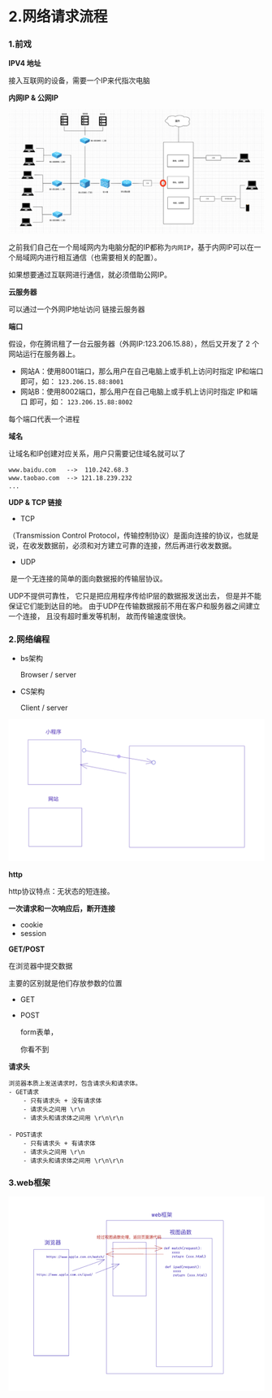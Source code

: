 # 2.网络请求流程

### 1.前戏

**IPV4 地址**

接入互联网的设备，需要一个IP来代指次电脑

**内网IP & 公网IP**

![image-20220902184650751](assets/image-20220902184650751.png)

之前我们自己在一个局域网内为电脑分配的IP都称为`内网IP`，基于内网IP可以在一个局域网内进行相互通信（也需要相关的配置）。

如果想要通过互联网进行通信，就必须借助公网IP。



**云服务器**

可以通过一个外网IP地址访问 链接云服务器



**端口**

假设，你在腾讯租了一台云服务器（外网IP:123.206.15.88），然后又开发了 2 个网站运行在服务器上。

- 网站A：使用8001端口，那么用户在自己电脑上或手机上访问时指定 IP和端口 即可，如： `123.206.15.88:8001` 
- 网站B：使用8002端口，那么用户在自己电脑上或手机上访问时指定 IP和端口 即可，如： `123.206.15.88:8002` 

每个端口代表一个进程



**域名**

让域名和IP创建对应关系，用户只需要记住域名就可以了

```
www.baidu.com   -->  110.242.68.3
www.taobao.com  --> 121.18.239.232
...
```




**UDP & TCP 链接**



- TCP

（Transmission Control Protocol，传输控制协议）是面向连接的协议，也就是说，在收发数据前，必须和对方建立可靠的连接，然后再进行收发数据。

- UDP

​	是⼀个⽆连接的简单的⾯向数据报的传输层协议。

UDP不提供可靠性， 它只是把应⽤程序传给IP层的数据报发送出去， 但是并不能保证它们能到达⽬的地。 由于UDP在传输数据报前不⽤在客户和服务器之间建⽴⼀个连接， 且没有超时重发等机制， 故⽽传输速度很快。



### 2.网络编程

- bs架构

    Browser / server

- CS架构

    Client / server

![image-20220902202535108](assets/image-20220902202535108.png)

**http**

http协议特点：无状态的短连接。



**一次请求和一次响应后，断开连接**

- cookie
- session



**GET/POST**

在浏览器中提交数据

主要的区别就是他们存放参数的位置

- GET


- POST

    form表单，

    你看不到



**请求头**

```
浏览器本质上发送请求时，包含请求头和请求体。
- GET请求
	- 只有请求头 + 没有请求体
	- 请求头之间用 \r\n
	- 请求头和请求体之间用 \r\n\r\n
	
- POST请求
	- 只有请求头 + 有请求体
	- 请求头之间用 \r\n
	- 请求头和请求体之间用 \r\n\r\n
```





### 3.web框架

![image-20220909205715385](assets/image-20220909205715385.png)



